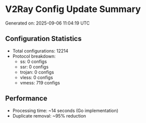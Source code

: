 # V2Ray Config Update Summary
Generated on: 2025-09-06 11:04:19 UTC

## Configuration Statistics
- Total configurations: 12214
- Protocol breakdown:
  - ss: 0 configs
  - ssr: 0 configs
  - trojan: 0 configs
  - vless: 0 configs
  - vmess: 719 configs

## Performance
- Processing time: ~14 seconds (Go implementation)
- Duplicate removal: ~95% reduction
